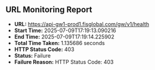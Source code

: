 ## URL Monitoring Report

- **URL:** https://api-gw1-prod1.fisglobal.com/gw/v1/health
- **Start Time:** 2025-07-09T17:19:13.090216
- **End Time:** 2025-07-09T17:19:14.225902
- **Total Time Taken:** 1.135686 seconds
- **HTTP Status Code:** 403
- **Status:** Failure
- **Failure Reason:** HTTP Status Code: 403
